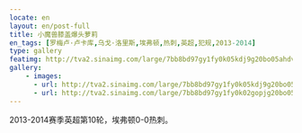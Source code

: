 ```yaml
---
locate: en
layout: en/post-full
title: 小魔兽膝盖爆头萝莉
en_tags: [罗梅卢·卢卡库,乌戈·洛里斯,埃弗顿,热刺,英超,犯规,2013-2014]
type: gallery
featimg: http://tva2.sinaimg.com/large/7bb8bd97gy1fy0k05kdj9g20bo05ahdv.gif
gallery:
    - images:
      - url: http://tva2.sinaimg.com/large/7bb8bd97gy1fy0k05kdj9g20bo05ahdv.gif
      - url: http://tva2.sinaimg.com/large/7bb8bd97gy1fy0k02gopjg20bo056npf.gif
---
```


2013-2014赛季英超第10轮，埃弗顿0-0热刺。